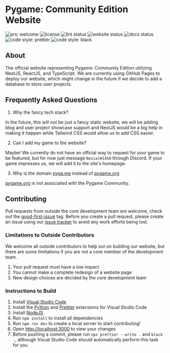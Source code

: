 # Pygame: Community Edition Website

<img src="https://img.shields.io/badge/PRs-welcome-brightgreen.svg" alt="prs: welcome"> <img src="https://img.shields.io/github/license/pygame-community/pyga.me" alt="license"/> <img src="https://img.shields.io/github/actions/workflow/status/pygame-community/pyga.me/prettier.yml?label=lint status" alt="lint status"/> <img src="https://img.shields.io/website?down_message=offline&label=website&up_message=online&url=https%3A%2F%2Fpyga.me%2F" alt="website status"> <img src="https://img.shields.io/website?down_message=offline&label=docs&up_message=online&url=https%3A%2F%2Fpyga.me%2Fdocs%2F" alt="docs status"> <img src="https://img.shields.io/badge/code_style-prettier-ff69b4.svg" alt="code style: prettier"/> <img src="https://img.shields.io/badge/code%20style-black-000000.svg" alt="code style: black">

## About

The official website representing Pygame: Community Edition utilizing NextJS, ReactJS, and TypeScript. We are currently using GitHub Pages to deploy our website, which might change in the future if we decide to add a database to store user projects.

## Frequently Asked Questions

1. Why the fancy tech stack?

In the future, this will not be just a fancy static website, we will be adding blog and user project showcase support and NextJS would be a big help in making it happen while Tailwind CSS would allow us to add CSS easier.

2. Can I add my game to the website?

Maybe! We currently do not have an official way to request for your game to be featured, but for now just message `Novial#1450` through Discord. If your game impresses us, we will add it to the site's homepage.

3. Why is the domain [pyga.me](https://pyga.me) instead of [pygame.org](https://pygame.org)

[pygame.org](https://pygame.org) is not associated with the Pygame Community.

## Contributing

Pull requests from outside the core development team are welcome, check out the [good-first-issue](https://github.com/pygame-community/pyga.me/issues?q=is%3Aissue+is%3Aopen+label%3A%22good+first+issue%22) tag.
Before you create a pull request, please create an issue using our [issue tracker](https://github.com/pygame-community/pyga.me/issues) to avoid any work efforts being lost.

### Limitations to Outside Contributors

We welcome all outside contributors to help out on building our website, but there are some limitations if you are not a core member of the development team.

1. Your pull request must have a low impact
2. You cannot make a complete redesign of a website page
3. New design choices are decided by the core development team

### Instructions to Build

1. Install [Visual Studio Code](https://code.visualstudio.com/)
2. Install the [Python](https://marketplace.visualstudio.com/items?itemName=ms-python.python) and [Prettier](https://marketplace.visualstudio.com/items?itemName=esbenp.prettier-vscode) extensions for Visual Studio Code
3. Install [NodeJS](https://nodejs.org/en/)
4. Run `npm install` to install all dependencies
5. Run `npm run dev` to create a local server to start contributing!
6. Open [http://localhost:3000](http://localhost:3000) to view your changes
7. Before pushing a commit, please run `npx prettier --write .` and `black .`, although Visual Studio Code should automatically perform this task for you
